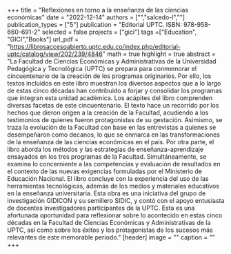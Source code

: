 +++
title = "Reflexiones en torno a la enseñanza de las ciencias económicas"
date = "2022-12-14"
authors = ["","salcedo-l",""]
publication_types = ["5"]
publication = "Editorial UPTC. ISBN: 978-958-660-691-2"
selected = false
projects = ["gici"]
tags =["Education", "GICI","Books"]
url_pdf = "https://librosaccesoabierto.uptc.edu.co/index.php/editorial-uptc/catalog/view/202/239/4846"
math = true
highlight = true
abstract = "La Facultad de Ciencias Económicas y Administrativas de la Universidad Pedagógica y Tecnológica (UPTC) se prepara para conmemorar el cincuentenario de la creación de los programas originarios. Por ello, los textos incluidos en este libro muestran los diversos aspectos que a lo largo de estas cinco décadas han contribuido a forjar y consolidar los programas que integran esta unidad académica. Los acápites del libro comprenden diversas facetas de este cincuentenario. El texto hace un recorrido por los hechos que dieron origen a la creación de la Facultad, acudiendo a los testimonios de quienes fueron protagonistas de su gestación. Asimismo, se traza la evolución de la Facultad con base en las entrevistas a quienes se desempeñaron como decanos, lo que se enmarca en las transformaciones de la enseñanza de las ciencias económicas en el país. Por otra parte, el libro aborda los métodos y las estrategias de enseñanza-aprendizaje ensayados en los tres programas de la Facultad. Simultáneamente, se examina lo concerniente a las competencias y evaluación de resultados en el contexto de las nuevas exigencias formuladas por el Ministerio de Educación Nacional. El libro concluye con la experiencia del uso de las herramientas tecnológicas, además de los medios y materiales educativos en la enseñanza universitaria. Esta obra es una iniciativa del grupo de investigación GIDICON y su semillero SIDIC, y contó con el apoyo entusiasta de docentes investigadores participantes de la UPTC. Esta es una afortunada oportunidad para reflexionar sobre lo acontecido en estas cinco décadas en la Facultad de Ciencias Económicas y Administrativas de la UPTC, así como sobre los éxitos y los protagonistas de los sucesos más relevantes de este memorable periodo."
[header]
image = ""
caption = ""
+++
